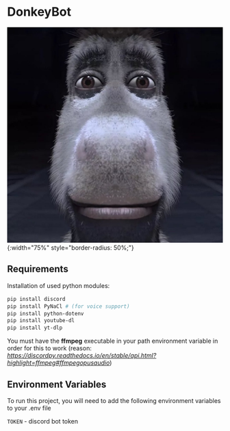 # DonkeyBot

![donkey image](icon.png){:width="75%" style="border-radius: 50%;"}

## Requirements

Installation of used python modules:

```bash
pip install discord
pip install PyNaCl # (for voice support)
pip install python-dotenv
pip install youtube-dl
pip install yt-dlp
```

You must have the <strong>ffmpeg</strong> executable in your path environment variable in order for this to work (reason: *https://discordpy.readthedocs.io/en/stable/api.html?highlight=ffmpeg#ffmpegopusaudio*)

## Environment Variables

To run this project, you will need to add the following environment variables to your .env file

`TOKEN` - discord bot token
